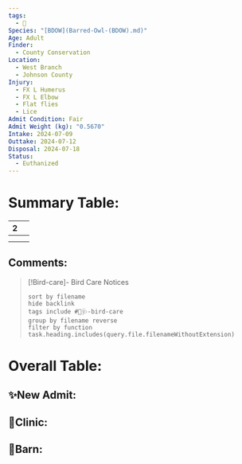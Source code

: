 ```yaml
---
tags:
  - 🦅
Species: "[BDOW](Barred-Owl-(BDOW).md)"
Age: Adult
Finder:
  - County Conservation
Location:
  - West Branch
  - Johnson County
Injury:
  - FX L Humerus
  - FX L Elbow
  - Flat flies
  - Lice
Admit Condition: Fair
Admit Weight (kg): "0.5670"
Intake: 2024-07-09
Outtake: 2024-07-12
Disposal: 2024-07-18
Status:
  - Euthanized
---
```


# Summary Table:

<div><table class="dataview table-view-table"><thead class="table-view-thead"><tr class="table-view-tr-header"><th class="table-view-th"><span></span><span class="dataview small-text">2</span></th><th class="table-view-th"><span></span></th></tr></thead><tbody class="table-view-tbody"><tr><td><span></span></td><td><span></span></td></tr><tr><td><span></span></td><td><span></span></td></tr></tbody></table></div>

## Comments:

> [!Bird-care]- Bird Care Notices
>   ```tasks 
>   sort by filename
>   hide backlink
>   tags include #🦅🩺-bird-care 
>   group by filename reverse
>   filter by function task.heading.includes(query.file.filenameWithoutExtension)
>   ```

# Overall Table:

## ✨New Admit:



## 🏥Clinic:



## 🏡Barn:


